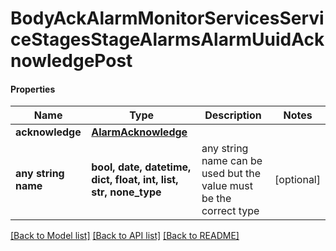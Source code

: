 # BodyAckAlarmMonitorServicesServiceStagesStageAlarmsAlarmUuidAcknowledgePost

#### Properties
Name | Type | Description | Notes
------------ | ------------- | ------------- | -------------
**acknowledge** | [**AlarmAcknowledge**](AlarmAcknowledge.md) |  | 
**any string name** | **bool, date, datetime, dict, float, int, list, str, none_type** | any string name can be used but the value must be the correct type | [optional]

[[Back to Model list]](../README.md#documentation-for-models) [[Back to API list]](../README.md#documentation-for-api-endpoints) [[Back to README]](../README.md)

